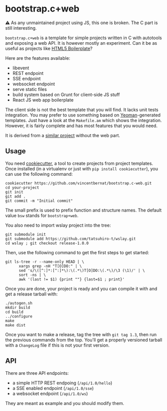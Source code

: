 bootstrap.c+web
===============

⚠ As any unmaintained project using JS, this one is broken. The C part is still interesting. 

`bootstrap.c+web` is a template for simple projects written in C with
autotools and exposing a web API. It is however mostly an
experiment. Can it be as useful as projects like
[HTML5 Boilerplate][]?

Here are the features available:

 - libevent
 - REST endpoint
 - SSE endpoint
 - websocket endpoint
 - serve static files
 - build system based on Grunt for client-side JS stuff
 - React JS web app boilerplate

The client side is not the best template that you will find. It lacks
unit tests integration. You may prefer to use something based on
[Yeoman][]-generated templates. Just have a look at the `Makefile.am`
which shows the integration. However, it is fairly complete and has
most features that you would need.

It is derived from a [similar project][] without the web part.

[HTML5 Boilerplate]: http://html5boilerplate.com/
[similar project]: https://github.com/vincentbernat/bootstrap.c
[Yeoman]: http://yeoman.io/

Usage
-----

You need [cookiecutter][], a tool to create projects from project
templates. Once installed (in a virtualenv or just with `pip install
cookiecutter`), you can use the following command:

    cookiecutter https://github.com/vincentbernat/bootstrap.c-web.git
    cd your-project
    git init
    git add .
    git commit -m "Initial commit"

[cookiecutter]: https://github.com/audreyr/cookiecutter

The small prefix is used to prefix function and structure names. The
default value `bsw` stands for `bootstrap+web`.

You also need to import wslay project into the tree:

    git submodule init
    git submodule add https://github.com/tatsuhiro-t/wslay.git
    cd wslay ; git checkout release-1.0.0

Then, use the following command to get the first steps to get started:

    git ls-tree -r --name-only HEAD | \
          xargs grep -nH "T[O]DO:" | \
          sed 's/\([^:]*:[^:]*\):\(.*\)T[O]DO:\(.*\)/\3 (\1)/' | \
          sort -ns | \
          awk '(last != $1) {print ""} {last=$1 ; print}'

Once you are done, your project is ready and you can compile it with
and get a release tarball with:

    ./autogen.sh
    mkdir build
    cd build
    ../configure
    make
    make dist

Once you want to make a release, tag the tree with `git tag 1.3`, then
run the previous commands from the top. You'll get a properly
versioned tarball with a `ChangeLog` file if this is not your first
version.

API
---

There are three API endpoints:

 - a simple HTTP REST endpoing (`/api/1.0/hello`)
 - a SSE enabled endpoint (`/api/1.0/sse`)
 - a websocket endpoint (`/api/1.0/ws`)

They are meant as example and you should modify them.
